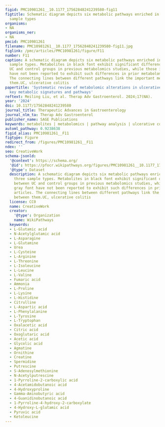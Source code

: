 ```yaml
---
figid: PMC10981261__10.1177_17562848241239580-fig11
figtitle: Schematic diagram depicts six metabolic pathways enriched in at least three
  sample types
organisms:
- NA
organisms_ner:
- NA
pmcid: PMC10981261
filename: PMC10981261__10.1177_17562848241239580-fig11.jpg
figlink: /pmc/articles/PMC10981261/figure/F11
number: F11
caption: A schematic diagram depicts six metabolic pathways enriched in at least three
  sample types. Metabolites in black font exhibit significant differences between
  UC and control groups in previous metabolomics studies, while those in gray font
  have not been reported to exhibit such differences in prior metabolomics articles.
  The connecting lines between different pathways link the important metabolites between
  them.UC, ulcerative colitis
papertitle: 'Systematic review of metabolomic alterations in ulcerative colitis: unveiling
  key metabolic signatures and pathways'
reftext: Meiling Liu, et al. Therap Adv Gastroenterol. 2024;17(NA).
year: '2024'
doi: 10.1177/17562848241239580
journal_title: Therapeutic Advances in Gastroenterology
journal_nlm_ta: Therap Adv Gastroenterol
publisher_name: SAGE Publications
keywords: metabolites | metabolomics | pathway analysis | ulcerative colitis
automl_pathway: 0.9238638
figid_alias: PMC10981261__F11
figtype: Figure
redirect_from: /figures/PMC10981261__F11
ndex: ''
seo: CreativeWork
schema-jsonld:
  '@context': https://schema.org/
  '@id': https://pfocr.wikipathways.org/figures/PMC10981261__10.1177_17562848241239580-fig11.html
  '@type': Dataset
  description: A schematic diagram depicts six metabolic pathways enriched in at least
    three sample types. Metabolites in black font exhibit significant differences
    between UC and control groups in previous metabolomics studies, while those in
    gray font have not been reported to exhibit such differences in prior metabolomics
    articles. The connecting lines between different pathways link the important metabolites
    between them.UC, ulcerative colitis
  license: CC0
  name: CreativeWork
  creator:
    '@type': Organization
    name: WikiPathways
  keywords:
  - L-Glutamic acid
  - N-Acetylglutamic acid
  - L-Asparagine
  - L-Glutamine
  - Urea
  - L-Cysteine
  - L-Arginine
  - L-Threonine
  - L-Isoleucine
  - L-Leucine
  - L-Valine
  - Fumaric acid
  - Ammonia
  - L-Proline
  - L-Lysine
  - L-Histidine
  - Citrulline
  - L-Aspartic acid
  - L-Phenylalanine
  - L-Tyrosine
  - L-Tryptophan
  - Oxalacetic acid
  - Citric acid
  - Oxoglutaric acid
  - Acetic acid
  - Glycolic acid
  - Agmatine
  - Ornithine
  - Creatine
  - Spermidine
  - Putrescine
  - S-Adenosylmethionine
  - N-Acetylputrescine
  - 1-Pyrroline-2-carboxylic acid
  - 4-Acetamidobutanoic acid
  - 4-Hydroxyproline
  - Gamma-Aminobutyric acid
  - 4-Guanidinobutanoic acid
  - 1-Pyrroline-4-hydroxy-2-carboxylate
  - 4-Hydroxy-L-glutamic acid
  - Pyruvic acid
  - Ketoleucine
---
```

